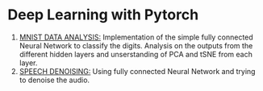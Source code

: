 # Deep Learning with Pytorch

1. [MNIST DATA ANALYSIS:](https://github.com/gurjaspalbedi/deep-learning-pytorch/blob/master/mnist_data_and_analysis_fully_connected.ipynb) Implementation of the simple fully connected Neural Network to classify the digits. Analysis on the outputs from the different hidden layers and unserstanding of PCA and tSNE from each layer.
2. [SPEECH DENOISING:](https://github.com/gurjaspalbedi/deep-learning-pytorch/blob/master/speech_denoising_fully_connected.ipynb) Using fully connected Neural Network and trying to denoise the audio.
